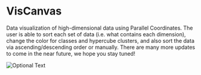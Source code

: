 # VisCanvas
Data visualization of high-dimensional data using Parallel Coordinates. The user is able to sort each set of data (i.e. what contains each dimension), change the color for classes and hypercube clusters, and also sort the data via ascending/descending order or manually. There are many more updates to come in the near future, we hope you stay tuned!



![Optional Text](../master/image/viscanvas_tn.jpg)

